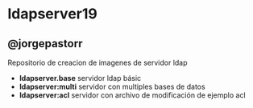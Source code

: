 # ldapserver19

## @jorgepastorr

Repositorio de creacion de imagenes de servidor ldap 

- **ldapserver.base** servidor ldap básic
- **ldapserver:multi** servidor con multiples bases de datos
- **ldapserver:acl** servidor con archivo de modificación de ejemplo acl 
